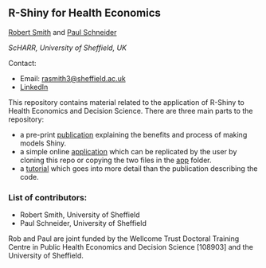 ## R-Shiny for Health Economics

[Robert Smith](https://www.sheffield.ac.uk/scharr/staff-pgrs/studentprofiles/robertsmith) and [Paul Schneider](https://www.sheffield.ac.uk/scharr/staff-pgrs/studentprofiles/paulschneider)

*ScHARR, University of Sheffield, UK*

Contact:
- Email: rasmith3@sheffield.ac.uk
- [LinkedIn](https://www.linkedin.com/in/robert-smith-53b28438)

This repository contains material related to the application of R-Shiny to Health Economics and Decision Science. There are three main parts to the repository: 
- a pre-print [publication](https://github.com/RobertASmith/healthecon_shiny/blob/master/Publication/report.pdf) explaining the benefits and process of making models Shiny.
- a simple online [application](https://robertasmith.shinyapps.io/sick_sicker/) which can be replicated by the user by cloning this repo or copying the two files in the [app](https://github.com/RobertASmith/healthecon_shiny/tree/master/App) folder. 
- a [tutorial](https://github.com/RobertASmith/healthecon_shiny/tree/master/Tutorial) which goes into more detail than the publication describing the code.

### List of contributors:
- Robert Smith, University of Sheffield
- Paul Schneider, University of Sheffield

Rob and Paul are joint funded by the Wellcome Trust Doctoral Training Centre in Public Health Economics and Decision Science [108903] and the University of Sheffield.


